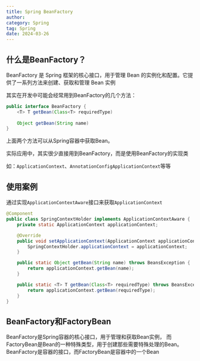 ```yaml
---
title: Spring BeanFactory
author:
category: Spring
tag: Spring
date: 2024-03-26
---
```


## 什么是BeanFactory？

BeanFactory 是 Spring 框架的核心接口，用于管理 Bean 的实例化和配置。它提供了一系列方法来创建、获取和管理 Bean 实例

其实在开发中可能会经常用到BeanFactory的几个方法：

```java
public interface BeanFactory {
    <T> T getBean(Class<T> requiredType)
    
    Object getBean(String name)
}
```

上面两个方法可以从Spring容器中获取Bean。

实际应用中，其实很少直接用到BeanFactory，而是使用BeanFactory的实现类

如：`ApplicationContext`、`AnnotationConfigApplicationContext`等等

## 使用案例

通过实现`ApplicationContextAware`接口来获取`ApplicationContext`

```java
@Component
public class SpringContextHolder implements ApplicationContextAware {
    private static ApplicationContext applicationContext;

    @Override
    public void setApplicationContext(ApplicationContext applicationContext) throws BeansException {
        SpringContextHolder.applicationContext = applicationContext;
    }

    public static Object getBean(String name) throws BeansException {
        return applicationContext.getBean(name);
    }

    public static <T> T getBean(Class<T> requiredType) throws BeansException {
        return applicationContext.getBean(requiredType);
    }
}
```

## BeanFactory和FactoryBean

BeanFactory是Spring容器的核心接口，用于管理和获取Bean实例，
而FactoryBean是Bean的一种特殊类型，用于创建那些需要特殊处理的Bean。BeanFactory是容器的接口，而FactoryBean是容器中的一个Bean
